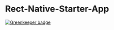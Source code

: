 # Rect-Native-Starter-App

[![Greenkeeper badge](https://badges.greenkeeper.io/DaltonHart/Rect-Native-Starter-App.svg)](https://greenkeeper.io/)
